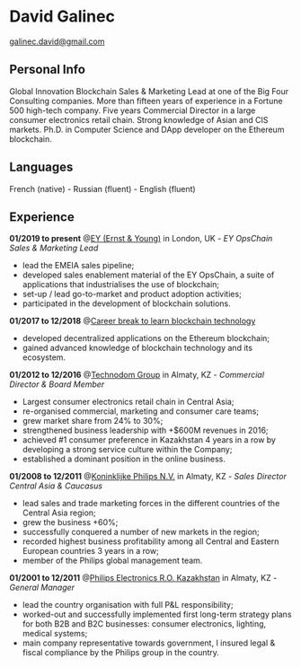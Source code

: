 # David Galinec

galinec.david@gmail.com

## Personal Info

Global Innovation Blockchain Sales & Marketing Lead at one of the Big Four Consulting companies. More than fifteen years of experience in a Fortune 500 high-tech company. Five years Commercial Director in a large consumer electronics retail chain. Strong knowledge of Asian and CIS markets. Ph.D. in Computer Science and DApp developer on the Ethereum blockchain.

## Languages

French (native) - Russian (fluent) - English (fluent)

## Experience

**01/2019 to present** @[EY (Ernst & Young)](https://www.ey.com/) in London, UK - *EY OpsChain Sales & Marketing Lead*
* lead the EMEIA sales pipeline;
* developed sales enablement material of the EY OpsChain, a suite of applications that industrialises the use of blockchain;
* set-up / lead go-to-market and product adoption activities;
* participated in the development of blockchain solutions.

**01/2017 to 12/2018** @[Career break to learn blockchain technology](https://github.com/DGalinec)
* developed decentralized applications on the Ethereum blockchain;
* gained advanced knowledge of blockchain technology and its ecosystem.

**01/2012 to 12/2016** @[Technodom Group](https://www.technodom.kz/) in Almaty, KZ - *Commercial Director & Board Member*
* Largest consumer electronics retail chain in Central Asia;
* re-organised commercial, marketing and consumer care teams;
* grew market share from 24% to 30%;
* strengthened business leadership with +$600M revenues in 2016;
* achieved #1 consumer preference in Kazakhstan 4 years in a row by developing a strong service culture within the Company;
* established a dominant position in the online business.

**01/2008 to 12/2011** @[Koninklijke Philips N.V.](https://www.philips.com/) in Almaty, KZ - *Sales Director Central Asia & Caucasus*
* lead sales and trade marketing forces in the different countries of the Central Asia region;
* grew the business +60%;
* successfully conquered a number of new markets in the region;
* recorded highest business profitability among all Central and Eastern European countries 3 years in a row;
* member of the Philips global management team.

**01/2001 to 12/2011** @[Philips Electronics R.O. Kazakhstan](https://www.philips.kz/) in Almaty, KZ - *General Manager*
* lead the country organisation with full P&L responsibility;
* worked-out and successfully implemented first long-term strategy plans for both B2B and B2C businesses: consumer electronics, lighting, medical systems;
* main company representative towards government, I insured legal & fiscal compliance by the Philips group in the country.
